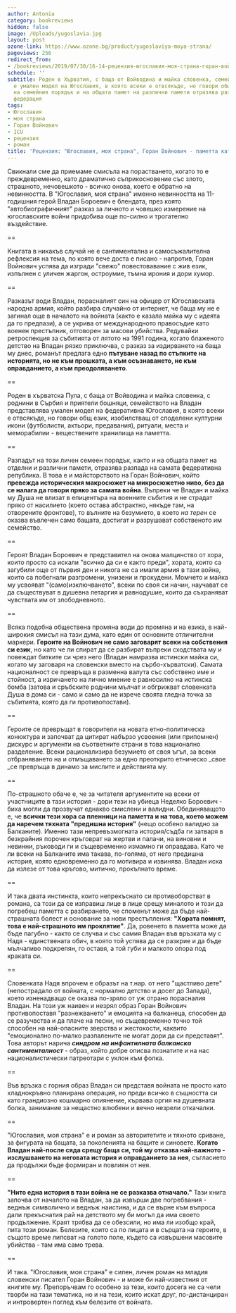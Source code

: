 ```yaml
---
author: Antonia
category: bookreviews
hidden: false
image: /Uploads/yugoslavia.jpg
layout: post
ozone-link: https://www.ozone.bg/product/yugoslaviya-moya-strana/
pageviews: 256
redirect_from:
- /bookreviews/2019/07/30/16-14-рецензия-югославия-моя-страна-горан-войнович
schedule: ''
subtitle: Роден в Хърватия, с баща от Войводина и майка словенка, семейството на Владан
  е умален модел на Югославия, в която всеки е отвсякъде, но говори общ език. Разпадът
  на семейния порядък и на общата памет на различни памети отразява разпада на самата
  федерация
tags:
- Югославия
- моя страна
- Горан Войнович
- ICU
- рецензия
- роман
title: 'Рецензия: "Югославия, моя страна", Горан Войнович - паметта като проклятие'
---
```


Свикнали сме да приемаме смисъла на порастването, когато то е преждевременно, като драматично съприкосновение със злото, страшното, нечовешкото - всичко онова, което е обратно на невинността. В "Югославия, моя страна" именно невинността на 11-годишния герой Владан Бороевич е блендата, през която "автобиографичният" разказ за личното и човешко измерение на югославските войни придобива още по-силно и трогателно въздействие. 

\==

Книгата в никакъв случай не е сантиментална и самосъжалителна рефлексия на тема, по която вече доста е писано - напротив, Горан Войнович успява да изгради "свежо" повестовавание с жив език, изпълнен с уличен жаргон, остроумие, тъмна ирония и дори хумор.

\==

Разказът води Владан, порасналият син на офицер от Югославската народна армия, който разбира случайно от интернет, че баща му не е загинал още в началото на войната (както е казала майка му с идеята да го предпази), а се укрива от международното правосъдие като военен престъпник, отговорен за масови убийства. Редувайки ретроспекция за събитията от лятото на 1991 година, когато блаженото детство на Владан рязко приключва, с разказ за издирването на баща му днес, романът предлага едно **пътуване назад по стъпките на историята, но не към прошката, а към осъзнаването, не към оправданието, а към преодоляването**.

\==

Роден в хърватска Пула, с баща от Войводина и майка словенка, с роднини в Сърбия и приятели бошняци, семейството на Владан представлява умален модел на федеративна Югославия, в която всеки е отвсякъде, но говори общ език, изобилстващ от споделени културни икони (футболисти, актьори, предавания), ритуали, места и меморабилии - веществените хранилища на паметта. 

\==

Разпадът на този личен семеен порядък, както и на общата памет на отделни и различни памети, отразява разпада на самата федеративна република. В това е и майсторството на Горан Войнович, който **превежда историческия макросюжет на микросюжетно ниво, без да се налага да говори пряко за самата война**. Въпреки че Владан и майка му Душа не влизат в епицентъра на военните събития и не страдат пряко от насилието (което остава абстрактно, някъде там, на отворените фронтове), то вълните на безумието, в което _на терен_ се оказва въвлечен само бащата, достигат и разрушават собственото им семейство.

\==

Героят Владан Бороевич е представител на онова малцинство от хора, които просто са искали "всичко да си е както преди", хората, които са загубили още от първия ден и никога не са имали армия в тази война, които са побегнали разгромени, унизени и прокудени. Момчето и майка му усвояват "(само)изключването", всеки по своя си начин, научават се да съществуват в душевна летаргия и равнодушие, които да съхраняват чувствата им от злободневното.

\==

Всяка подобна обществена промяна води до промяна и на езика, в най-широкия смисъл на тази дума, като един от основните отличителни маркери. **Героите на Войнович не само заговарят всеки на собствения си език**, но като че ли спират да се разбират въпреки сходствата му и повеждат битките си чрез него (Владан намразва истински майка си, когато му заговаря на словенски вместо на сърбо-хърватски). Самата националност се превръща в разменна валута със собствено име и стойност, а изричането на лично мнение е равносилно на истинска бомба (затова и сръбските роднини мълчат и обгрижват словенката Душа в дома си - само и само да не изрече своята гледна точка за събитията, която да ги противопостави).

\==

Героите се превръщат в говорители на новата етно-политическа конюктура и започват да цитират набързо усвоения (или припомнен) дискурс и аргументи на съответните страни в това национално разделение. Всеки рационализира безумието от своя ъгъл, за всеки отбраняването на и отмъщаването за едно преоткрито етническо _свое _се превръща в динамо за мислите и действията му. 

\==

По-страшното обаче е, че за читателя аргументите на всеки от участниците в тази история - дори тези на убиеца Неделко Бороевич - биха могли да прозвучат еднакво смислени и валидни. Обединяващото е, че **всички тези хора са пленници на паметта и на това, което можем да наречем тяхната "предишна история"** (нещо особено валидно за Балканите). Именно тази непревъзмогната история/съдба ги затваря в безкрайния порочен кръговрат на жертви и палачи, на виновни и невинни, ръководи ги и същевременно измамно ги оправдава. Като че ли всеки на Балканите има такава, по-голяма, от него предишна история, която едновременно да го мотивира и извинява. Владан иска да излезе от това кръгово, митично, прокълнато време.

\==

И така двата инстинкта, които непрекъснато си противоборстват в романа, са този да се изправиш лице в лице срещу миналото и този да погребеш паметта с разбирането, че споменът може да бъде най-страшната болест и основание за нови престъпления: **"Хората помнят, това е най-страшното им проклятие"**. Да, ровенето в паметта може да бъде пагубно - както се случва и със самия Владан във връзката му с Надя - единствената обич, в която той успява да се разкрие и да бъде мълчаливо подкрепян, го оставя, а той губи и малкото опора под краката си.

\==

Словенката Надя впрочем е образът на т.нар. от него "щастливо дете" (непострадало от войната, с нормално детство и досег до Запада), което изненадващо се оказва по-зряло от уж отрано порасналия Владан. На този уж наивен и незрял образ Горан Войнович противопоставя "разнежването" и емоцията на балканеца, способен да се разучвства и да плаче на песни, но същевременно точно той способен на най-опасните зверства и жестокости, каквито "емоционално по-малко разпалените не могат дори да си представят". Това авторът нарича **_синдром на инфантилната балканска сантименталност_** - образ, който добре описва познатите и на нас националистически патреотари с уклон към фолка.

\==

Във връзка с горния образ Владан си представя войната не просто като хладнокръвно планирана операция, но преди всичко в същността си като грандиозно кошмарно опиянение, кървава оргия на душевната болка, занимание за нещастно влюбени и вечно незрели откачалки.

\==

"Югославия, моя страна" е и роман за авторитетите и тяхното сриване, за фигурата на бащата, за поколенията на бащите и синовете. **Когато Владан най-после сяда срещу баща си, той му отказва най-важното - изслушването на неговата история и оправданието за нея**, съгласието да продължи бъде формиран и повлиян от нея. 

\==

**"Нито една история в тази война не се разказва отначало."** Тази книга започва от началото на Владан, за да извърши две погребвания - веднъж символично и веднъж наистина, и да се върне към въпроса дали прекъснатия рай на детството му би могъл да има своето продължение. Краят трябва да се обезсили, но има ли изобщо край, пита този роман. Белезите, които са по лицата и в сърцата на героите, в същото време липсват на голото поле, където са извършени масовите убийства - там има само трева.

\==

И така. "Югославия, моя страна" е силен, личен роман на младия словенски писател Горан Войнович - и може би най-известния от книгите му. Препоръчвам го особено за тези, които досега не са чели творби на тази тематика, но и на тези, които искат друг, по-дистанциран и интровертен поглед към белезите от войната.